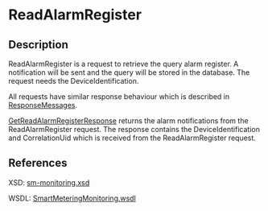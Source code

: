 <!--
SPDX-FileCopyrightText: Contributors to the GXF project

SPDX-License-Identifier: Apache-2.0
-->

# ReadAlarmRegister

## Description

ReadAlarmRegister is a request to retrieve the query alarm register. A notification will be sent and the query will be stored in the database. The request needs the DeviceIdentification.

All requests have similar response behaviour which is described in [ResponseMessages](../../responsemessages.md).

[GetReadAlarmRegisterResponse](getreadalarmregisterresponse.md) returns the alarm notifications from the ReadAlarmRegister request. The response contains the DeviceIdentification and CorrelationUid which is received from the ReadAlarmRegister request.

## References

XSD: [sm-monitoring.xsd](https://github.com/OSGP/open-smart-grid-platform/blob/development/osgp/shared/osgp-ws-smartmetering/src/main/resources/schemas/sm-monitoring.xsd)

WSDL: [SmartMeteringMonitoring.wsdl](https://github.com/OSGP/open-smart-grid-platform/blob/development/osgp/shared/osgp-ws-smartmetering/src/main/resources/SmartMeteringMonitoring.wsdl)

